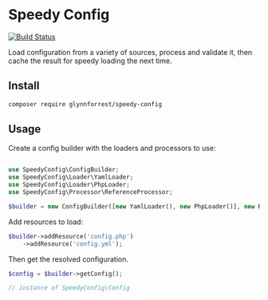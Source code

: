 # Speedy Config

[![Build Status](https://travis-ci.org/glynnforrest/speedy-config.svg?branch=master)](https://travis-ci.org/glynnforrest/speedy-config)

Load configuration from a variety of sources, process and validate it,
then cache the result for speedy loading the next time.

## Install

```bash
composer require glynnforrest/speedy-config
```

## Usage

Create a config builder with the loaders and processors to use:

```php

use SpeedyConfig\ConfigBuilder;
use SpeedyConfig\Loader\YamlLoader;
use SpeedyConfig\Loader\PhpLoader;
use SpeedyConfig\Processor\ReferenceProcessor;

$builder = new ConfigBuilder([new YamlLoader(), new PhpLoader()], new ReferenceProcessor());
```

Add resources to load:

```php
$builder->addResource('config.php')
    ->addResource('config.yml');
```

Then get the resolved configuration.

```php
$config = $builder->getConfig();

// instance of SpeedyConfig\Config
```
